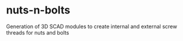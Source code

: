 nuts-n-bolts
============

Generation of 3D SCAD modules to create internal and external screw threads for nuts and bolts